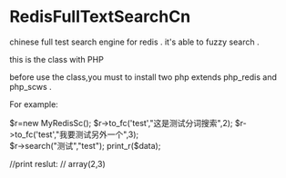 RedisFullTextSearchCn
=====================

chinese full test search engine  for redis .   it's able to fuzzy search .  

this is the class with PHP

before use the class,you must to install two php extends php_redis and php_scws .

For example:

$r=new MyRedisSc();
$r->to_fc('test',"这是测试分词搜索",2);
$r->to_fc('test',"我要测试另外一个",3);  
$r->search("测试","test");
print_r($data);

//print reslut:
// array(2,3)
